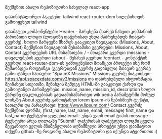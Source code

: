 შექმენით ახალი რეპოზიტორი სახელად react-app

დააინსტალირეთ პაკეტები:
tailwind
react-router-dom
სილებისთვის გამოიყენეთ tailwind

დაამატეთ კომპონენტები:
Header - მარცხენა მხარეს ჩასვით კომპანიის პირობითი ლოგო (ლოგოზე დაჭერისად უნდა მაბრუნებდეს მთავარ გვერძე), ხოლო მარჯვენა მხარეს გააკეთეთ ნავიგაცია: (Missions, About, Contact)
შექმენით ნავიგაციის შესაბამისი გვერდები: Missions, About, Contact
გვერდევბის URL მისამათები:
     / - მთავარი გვერდი
     /missions - დავალებების გვერდი
     /about - შესახებ გვერდი
     /contact - კონტაქტის გვერდი
react-router-dom-ის გამოყენებით მოაწყეთ პროექტი ისე რომ მუშაობდეს როუტინგი (გვერდიდან გვერძე გადასვლა)
მთავარ გვერძე გამოიტანეთ სათაური: "SpaceX Missions"
Missions გვერძე მიაკითხეთ: https://api.spacexdata.com/v3/missions და დაბრუნებული ინფორმაცია შეინახეთ სთეითში, შენახვის შემდეგ HTML-ში გააკეთეთ ქარდი და გამოიტანეთ პარამეტრები: mission_name, mission_id, description
ხოლო ქარდზე დაკლიკებისას გადაამისამართეთ wikipedia პარამეტრში მოსულ ლინკზე
About გვერძე გამოიტანეთ lorem ipsum-ის ნებისმიერ ტექსტი, სათაური და პარაგრაფი: https://www.lipsum.com/
Contact გვერძე შექმენით ფორმა, (first_name, last_name, email, message)
first_name და last_name ტექსტური ველებია
email- უნდა უყოს email ტიპის
message - ტექსტური არეა
ღილაკზე "Submit" დაჭერისას დაბეჭდეთ ლოგში ყველა შეყვანილი ველის მნიშვნელობა
აღნიშნული პროექტი უნდა დაამატოთ თქვენს github -ზე როგორც ახალი რეპოზიტორი და იქ უნდა ატვირთოთ :)